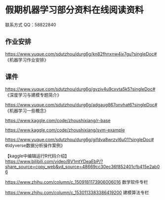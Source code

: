 # 假期机器学习部分资料在线阅读资料

联系方式  QQ：58822840


## 作业安排

https://www.yuque.com/sdutzhou/durg6g/kn82fhnxnw4ix7gu?singleDoc# 《机器学习作业安排》

## 课件

https://www.yuque.com/sdutzhou/durg6g/gvziv4u9cxvta5k5?singleDoc# 《深度学习与建模专题简介》

https://www.yuque.com/sdutzhou/durg6g/adgaug867onvhat6?singleDoc# 《机器学习一些概念》


https://www.kaggle.com/code/zhoushixiang/r-base

 
https://www.kaggle.com/code/zhoushixiang/svm-example

https://www.yuque.com/sdutzhou/durg6g/gifdva8wrzvl6u01?singleDoc# 《tidyverse数据分析操作案例》


【kaggle中编辑运行R代码介绍】 https://www.bilibili.com/video/BV1mtYDeaEbP/?share_source=copy_web&vd_source=48669cc30ec36f852401cfb415e2ab06

https://www.zhihu.com/column/c_1509181173906006016  数学软件专栏

https://www.zhihu.com/column/c_1530113383386419200 建模算法专栏


